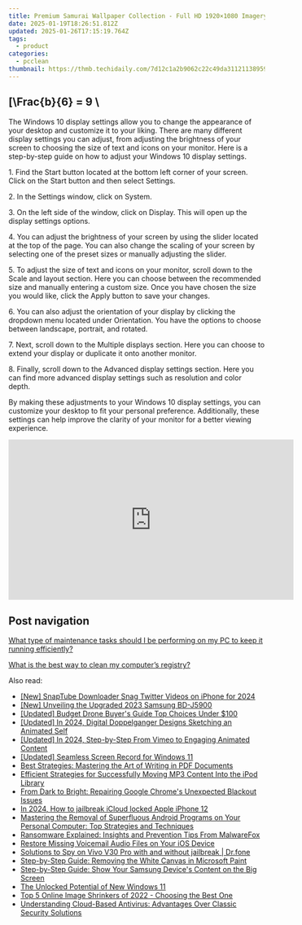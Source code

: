 ```yaml
---
title: Premium Samurai Wallpaper Collection - Full HD 1920×1080 Imagery & Designs for Users, Sourced by Professionals at YL Software
date: 2025-01-19T18:26:51.812Z
updated: 2025-01-26T17:15:19.764Z
tags:
  - product
categories:
  - pcclean
thumbnail: https://thmb.techidaily.com/7d12c1a2b9062c22c49da3112113895938f2f84207e4cf8f6da12a2e349be4f3.jpg
---
```


## \[\Frac{b}{6} = 9 \

The Windows 10 display settings allow you to change the appearance of your desktop and customize it to your liking. There are many different display settings you can adjust, from adjusting the brightness of your screen to choosing the size of text and icons on your monitor. Here is a step-by-step guide on how to adjust your Windows 10 display settings. 

1\. Find the Start button located at the bottom left corner of your screen. Click on the Start button and then select Settings.

2\. In the Settings window, click on System.

3\. On the left side of the window, click on Display. This will open up the display settings options. 

4\. You can adjust the brightness of your screen by using the slider located at the top of the page. You can also change the scaling of your screen by selecting one of the preset sizes or manually adjusting the slider.

5\. To adjust the size of text and icons on your monitor, scroll down to the Scale and layout section. Here you can choose between the recommended size and manually entering a custom size. Once you have chosen the size you would like, click the Apply button to save your changes.

6\. You can also adjust the orientation of your display by clicking the dropdown menu located under Orientation. You have the options to choose between landscape, portrait, and rotated.

7\. Next, scroll down to the Multiple displays section. Here you can choose to extend your display or duplicate it onto another monitor.

8\. Finally, scroll down to the Advanced display settings section. Here you can find more advanced display settings such as resolution and color depth. 

By making these adjustments to your Windows 10 display settings, you can customize your desktop to fit your personal preference. Additionally, these settings can help improve the clarity of your monitor for a better viewing experience.

<!-- affiliate ads begin -->
<iframe width="560" height="315" src="https://www.youtube.com/embed/JMgRzDANfSQ?si=NDy01ntXGGOi1Uxs" title="YouTube video player" frameborder="0" allow="accelerometer; autoplay; clipboard-write; encrypted-media; gyroscope; picture-in-picture; web-share" referrerpolicy="strict-origin-when-cross-origin" allowfullscreen></iframe>
<!-- affiliate ads end -->

## Post navigation

[What type of maintenance tasks should I be performing on my PC to keep it running efficiently?](https://tools.techidaily.com/pcclean/products/)

[What is the best way to clean my computer’s registry?](https://tools.techidaily.com/pcclean/products/)

<ins class="adsbygoogle"
     style="display:block"
     data-ad-format="autorelaxed"
     data-ad-client="ca-pub-7571918770474297"
     data-ad-slot="1223367746"></ins>

<ins class="adsbygoogle"
     style="display:block"
     data-ad-client="ca-pub-7571918770474297"
     data-ad-slot="8358498916"
     data-ad-format="auto"
     data-full-width-responsive="true"></ins>

<span class="atpl-alsoreadstyle">Also read:</span>
<div><ul>
<li><a href="https://twitter-videos.techidaily.com/new-snaptube-downloader-snag-twitter-videos-on-iphone-for-2024/"><u>[New] SnapTube Downloader Snag Twitter Videos on iPhone for 2024</u></a></li>
<li><a href="https://some-guidance.techidaily.com/new-unveiling-the-upgraded-2023-samsung-bd-j5900/"><u>[New] Unveiling the Upgraded 2023 Samsung BD-J5900</u></a></li>
<li><a href="https://fox-http.techidaily.com/updated-budget-drone-buyers-guide-top-choices-under-100/"><u>[Updated] Budget Drone Buyer's Guide Top Choices Under $100</u></a></li>
<li><a href="https://facebook-videos.techidaily.com/updated-in-2024-digital-doppelganger-designs-sketching-an-animated-self/"><u>[Updated] In 2024, Digital Doppelganger Designs Sketching an Animated Self</u></a></li>
<li><a href="https://vimeo-videos.techidaily.com/updated-in-2024-step-by-step-from-vimeo-to-engaging-animated-content/"><u>[Updated] In 2024, Step-by-Step From Vimeo to Engaging Animated Content</u></a></li>
<li><a href="https://screen-capture.techidaily.com/updated-seamless-screen-record-for-windows-11/"><u>[Updated] Seamless Screen Record for Windows 11</u></a></li>
<li><a href="https://win-updates.techidaily.com/best-strategies-mastering-the-art-of-writing-in-pdf-documents/"><u>Best Strategies: Mastering the Art of Writing in PDF Documents</u></a></li>
<li><a href="https://win-updates.techidaily.com/efficient-strategies-for-successfully-moving-mp3-content-into-the-ipod-library/"><u>Efficient Strategies for Successfully Moving MP3 Content Into the iPod Library</u></a></li>
<li><a href="https://win-howtos.techidaily.com/from-dark-to-bright-repairing-google-chromes-unexpected-blackout-issues/"><u>From Dark to Bright: Repairing Google Chrome's Unexpected Blackout Issues</u></a></li>
<li><a href="https://activate-lock.techidaily.com/in-2024-how-to-jailbreak-icloud-locked-apple-iphone-12-by-drfone-ios/"><u>In 2024, How to jailbreak iCloud locked Apple iPhone 12</u></a></li>
<li><a href="https://win-updates.techidaily.com/mastering-the-removal-of-superfluous-android-programs-on-your-personal-computer-top-strategies-and-techniques/"><u>Mastering the Removal of Superfluous Android Programs on Your Personal Computer: Top Strategies and Techniques</u></a></li>
<li><a href="https://win-updates.techidaily.com/ransomware-explained-insights-and-prevention-tips-from-malwarefox/"><u>Ransomware Explained: Insights and Prevention Tips From MalwareFox</u></a></li>
<li><a href="https://win-updates.techidaily.com/restore-missing-voicemail-audio-files-on-your-ios-device/"><u>Restore Missing Voicemail Audio Files on Your iOS Device</u></a></li>
<li><a href="https://android-location-track.techidaily.com/solutions-to-spy-on-vivo-v30-pro-with-and-without-jailbreak-drfone-by-drfone-virtual-android/"><u>Solutions to Spy on Vivo V30 Pro with and without jailbreak | Dr.fone</u></a></li>
<li><a href="https://win-updates.techidaily.com/step-by-step-guide-removing-the-white-canvas-in-microsoft-paint/"><u>Step-by-Step Guide: Removing the White Canvas in Microsoft Paint</u></a></li>
<li><a href="https://win-updates.techidaily.com/step-by-step-guide-show-your-samsung-devices-content-on-the-big-screen/"><u>Step-by-Step Guide: Show Your Samsung Device's Content on the Big Screen</u></a></li>
<li><a href="https://fox-boxes.techidaily.com/the-unlocked-potential-of-new-windows-11/"><u>The Unlocked Potential of New Windows 11</u></a></li>
<li><a href="https://win-updates.techidaily.com/top-5-online-image-shrinkers-of-2022-choosing-the-best-one/"><u>Top 5 Online Image Shrinkers of 2022 - Choosing the Best One</u></a></li>
<li><a href="https://win-updates.techidaily.com/understanding-cloud-based-antivirus-advantages-over-classic-security-solutions/"><u>Understanding Cloud-Based Antivirus: Advantages Over Classic Security Solutions</u></a></li>
</ul></div>

